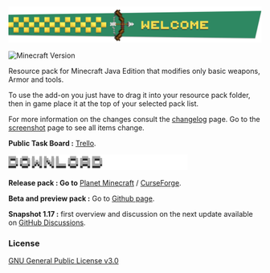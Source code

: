 ![DownloadTitle](/img/ProfileBanner.png)

![Minecraft Version](https://img.shields.io/badge/Minecraft%20Version-1.16.4-inactive)

Resource pack for Minecraft Java Edition that modifies only basic weapons, Armor and tools.

To use the add-on you just have to drag it into your resource pack folder, then in game place it at the top of your selected pack list.

For more information on the changes consult the [changelog](about.md) page.
Go to the [screenshot](screen.md) page to see all items change.

**Public Task Board :**  [Trello](https://trello.com/b/YKjshhmy/public-task-board).

![DownloadTitle](/img/DownloadTitle.png)

**Release pack : Go to** [Planet Minecraft](https://www.planetminecraft.com/texture-pack/nesios-better-stuff/) / [CurseForge](https://www.curseforge.com/minecraft/texture-packs/nesios-stuff-addon).

**Beta and preview pack :** Go to [Github page](https://github.com/N3siOS/Nesios_Stuff_Addon/releases).

**Snapshot 1.17 :** first overview and discussion on the next update available on [GitHub Discussions](https://github.com/N3siOS/Nesios_Stuff_Addon/discussions/3).
### License

[GNU General Public License v3.0](https://choosealicense.com/licenses/gpl-3.0/)
